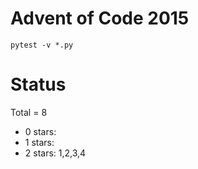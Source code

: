 Advent of Code 2015
===================

```pytest -v *.py```

Status
======

Total = 8

- 0 stars:
- 1 stars: 
- 2 stars: 1,2,3,4
